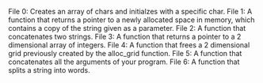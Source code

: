 File 0: Creates an array of chars and initialzes with a specific char.
File 1: A function that returns a pointer to a newly allocated space in memory, which contains a copy of the string given as a parameter.
File 2: A function that concatenates two strings.
File 3: A function that returns a pointer to a 2 dimensional array of integers.
File 4: A function that frees a 2 dimensional grid previously created by the alloc_grid function.
File 5: A function that concatenates all the arguments of your program.
File 6: A function that splits a string into words.
